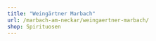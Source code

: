 ```yaml
---
title: "Weingärtner Marbach"
url: /marbach-am-neckar/weingaertner-marbach/
shop: Spirituosen
---
```


